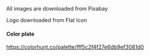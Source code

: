 All images are downloaded from Pixabay

Logo downloaded from Flat Icon

#### Color plate
https://colorhunt.co/palette/fff5c2f4f27e6db9ef3081d0